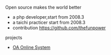Open source makes the world better

- a php developer,start from 2008.3
- a taichi practicer start from 2008.3 
- contribution https://github.com/thefunpower

projects

- [OA Online System](https://www.xda.com.cn?pcp=github)
